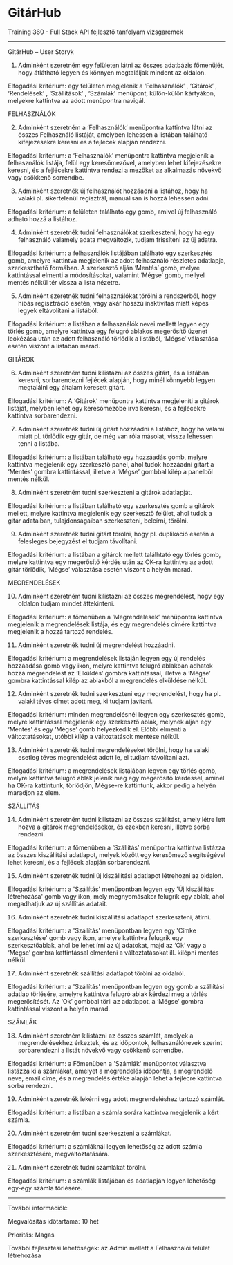 # GitárHub

Training 360 - Full Stack API fejlesztő tanfolyam vizsgaremek
_______________________________

GitárHub – User Storyk

1.	Adminként szeretném egy felületen látni az összes adatbázis főmenüjét, hogy átlátható legyen és könnyen megtaláljak mindent az oldalon.

Elfogadási kritérium: egy felületen megjelenik a ‘Felhasználók’ , ‘Gitárok’ ,  ‘Rendelések’ , ‘Szállítások’ , ‘Számlák’  menüpont, külön-külön kártyákon, melyekre kattintva az adott menüpontra navigál.

FELHASZNÁLÓK

2.	Adminként szeretném a ‘Felhasználók’ menüpontra kattintva látni az összes Felhasználó listáját, amelyben lehessen  a listában található kifejezésekre keresni és a fejlécek alapján rendezni.

Elfogadási kritérium: a ‘Felhasználók’ menüpontra kattintva megjelenik a felhasználók listája, felül egy keresőmezővel, amelyben lehet kifejezésekre keresni, és a fejlécekre kattintva rendezi a mezőket az alkalmazás növekvő vagy csökkenő sorrendbe.

3.	Adminként szeretnék új felhasználót hozzáadni a listához, hogy ha valaki pl. sikertelenül regisztrál, manuálisan is hozzá lehessen adni.

Elfogadási kritérium: a felületen található egy gomb, amivel új felhasználó adható hozzá a listához.

4.	Adminként szeretnék tudni felhasználókat szerkeszteni, hogy ha egy felhasználó valamely adata megváltozik, tudjam frissíteni az új adatra.

Elfogadási kritérium: a felhasználók listájában található egy szerkesztés gomb, amelyre kattintva megjelenik az adott felhasználó részletes adatlapja, szerkeszthető formában. A szerkesztő alján ‘Mentés’ gomb, melyre kattintással elmenti a módosításokat, valamint ‘Mégse’ gomb, mellyel mentés nélkül tér vissza a lista nézetre.

5.	Adminként szeretnék tudni felhasználókat törölni a rendszerből, hogy hibás regisztráció esetén, vagy akár hosszú inaktivitás miatt képes legyek eltávolítani a listából.

Elfogadási kritérium: a listában a felhasználók nevei mellett legyen egy törlés gomb, amelyre kattintva egy felugró ablakos megerősítő üzenet leokézása után az adott felhasználó törlődik a listából, ‘Mégse’ választása esetén viszont a listában marad.

GITÁROK

6.	Adminként szeretném tudni kilistázni az összes gitárt, és a listában keresni, sorbarendezni fejlécek alapján, hogy minél könnyebb legyen megtalálni egy általam keresett gitárt.

Elfogadási kritérium: A ‘Gitárok’ menüpontra kattintva megjeleníti a gitárok listáját, melyben lehet egy keresőmezőbe írva keresni, és a fejlécekre kattintva sorbarendezni.

7.	Adminként szeretnék tudni új gitárt hozzáadni a listához, hogy ha valami miatt pl. törlődik egy gitár, de még van róla másolat, vissza lehessen tenni a listába.

Elfogadási kritérium:  a listában található egy hozzáadás gomb, melyre kattintva megjelenik egy szerkesztő panel, ahol tudok hozzáadni gitárt a ‘Mentés’ gombra kattintással, illetve a ‘Mégse’ gombbal kilép a panelből mentés nélkül.

8.	Adminként szeretném tudni szerkeszteni a gitárok adatlapját. 

Elfogadási kritérium: a listában található egy szerkesztés gomb a gitárok mellett, melyre kattintva megjelenik egy szerkesztő felület, ahol tudok a gitár adataiban, tulajdonságaiban szerkeszteni, beleírni, törölni.

9.	Adminként szeretnék tudni gitárt törölni, hogy pl. duplikáció esetén a felesleges bejegyzést el tudjam távolítani.

Elfogadási kritérium: a listában a gitárok mellett találhtató egy törlés gomb, melyre kattintva egy megerősítő kérdés után az OK-ra kattintva az adott gitár törlődik, ‘Mégse’ választása esetén viszont a helyén marad.

MEGRENDELÉSEK

10.	 Adminként szeretném tudni kilistázni az összes megrendelést, hogy egy oldalon tudjam mindet áttekinteni.

Elfogadási kritérium: a főmenüben a ‘Megrendelések’ menüpontra kattintva megjelenik a megrendelések listája, és egy megrendelés címére kattintva megjelenik a hozzá tartozó rendelés. 

11.	 Adminként szeretnék tudni új megrendelést hozzáadni.

Elfogadási kritérium: a megrendelések listáján legyen egy új rendelés hozzáadása gomb vagy ikon, melyre kattintva felugró ablakban adhatok hozzá megrendelést az ‘Elküldés’ gombra kattintással, illetve a ‘Mégse’ gombra kattintással kilép az ablakból a megrendelés elküldése nélkül.

12.	Adminként szeretnék tudni szerkeszteni egy megrendelést, hogy ha pl. valaki téves címet adott meg, ki tudjam javítani.

Elfogadási kritérium: minden megrendelésnél legyen egy szerkesztés gomb, melyre kattintással megjelenik egy szerkesztő ablak, melynek alján egy ‘Mentés’ és egy ‘Mégse’ gomb helyezkedik el. Előbbi elmenti a változtatásokat, utóbbi kilép a változtatások mentése nélkül.

13. Adminként szeretnék tudni megrendeléseket törölni, hogy ha valaki esetleg téves megrendelést adott le, el tudjam távolítani azt.

Elfogadási kritérium: a megrendelések listájában legyen egy törlés gomb, melyre kattintva felugró ablak jelenik meg egy megerősítő kérdéssel, aminél ha OK-ra kattintunk, törlődjön, Mégse-re kattintunk, akkor pedig a helyén maradjon az elem.

SZÁLLÍTÁS
   
14.	 Adminként szeretném tudni kilistázni az összes szállítást, amely létre lett hozva a gitárok megrendelésekor, és ezekben keresni, illetve sorba rendezni.

Elfogadási kritérium: a főmenüben a ‘Szállítás’ menüpontra kattintva listázza az összes kiszállítási adatlapot, melyek között egy keresőmező segítségével lehet keresni, és a fejlécek alapján sorbarendezni.

15.	 Adminként szeretnék tudni új kiszállítási adatlapot létrehozni az oldalon.

Elfogadási kritérium: a 'Szállítás' menüpontban legyen egy 'Új kiszállítás létrehozása' gomb vagy ikon, mely megnyomásakor felugrik egy ablak, ahol megadhatjuk az új szállítás adatait.

16.	 Adminként szeretnék tudni kiszállítási adatlapot szerkeszteni, átírni.

Elfogadási kritérium: a 'Szállítás' menüpontban legyen egy 'Címke szerkesztése' gomb vagy ikon, amelyre kattintva felugrik egy szerkesztőablak, ahol be lehet írni az új adatokat, majd az ‘Ok’ vagy a ‘Mégse’ gombra kattintással elmenteni a változtatásokat ill. kilépni mentés nélkül.

17.	 Adminként szeretnék szállítási adatlapot törölni az oldalról.

Elfogadási kritérium: a 'Szállítás' menüpontban legyen egy gomb a szállítási adatlap törlésére, amelyre kattintva felugró ablak kérdezi meg a törlés megerősítését. Az ‘Ok’ gombbal törli az adatlapot, a ‘Mégse’ gombra kattintással viszont a helyén marad.

SZÁMLÁK
      
18.	Adminként szeretném kilistázni az összes számlát, amelyek a megrendelésekhez érkeztek, és az időpontok, felhasználónevek szerint sorbarendezni a listát növekvő vagy csökkenő sorrendbe.

Elfogadási kritérium: a Főmenüben a 'Számlák' menüpontot választva listázza ki a számlákat, amelyet a megrendelés időpontja, a megrendelő neve, email címe, és a megrendelés értéke alapján lehet a fejlécre kattintva sorba rendezni.

19.	Adminként szeretnék lekérni egy adott megrendeléshez tartozó számlát.

Elfogadási kritérium: a listában a számla sorára kattintva megjelenik a kért számla.

20. Adminként szeretném tudni szerkeszteni a számlákat.

Elfogadási kritérium: a számláknál legyen lehetőség az adott számla szerkesztésére, megváltoztatására.

21. Adminként szeretnék tudni számlákat törölni.

Elfogadási kritérium: a számlák listájában és adatlapján legyen lehetőség egy-egy számla törlésére.

_______________________________

További információk:

Megvalósítás időtartama: 10 hét

Prioritás: Magas

További fejlesztési lehetőségek: az Admin mellett a Felhasználói felület létrehozása

